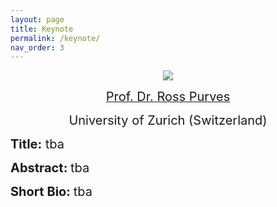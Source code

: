 ```yaml
---
layout: page
title: Keynote
permalink: /keynote/
nav_order: 3
---
```


<p align="center">
<a>
 <img src="{{site.baseurl}}/1192.jpg"  ></a>
</p>

 <p align="center">
<a href="https://www.geo.uzh.ch/~rsp/">
 <span style="font-size:20px;"> Prof. Dr. Ross Purves </a>
</p>
  
 <p align="center">
<span style="font-size:20px;"> University of Zurich (Switzerland) 
</p>

 


<span style="font-size:20px;"><strong> Title:</strong> tba

<span style="font-size:20px;"><strong> Abstract: </strong> tba

<span style="font-size:20px;"><strong> Short Bio: </strong> tba
